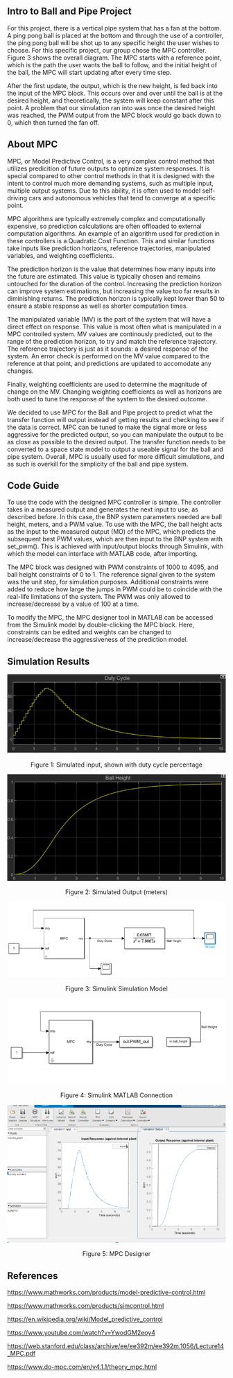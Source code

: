 ## Intro to Ball and Pipe Project
  For this project, there is a vertical pipe system that has a fan at the bottom. A ping pong ball is placed at the bottom and through the use of a controller, the ping pong ball will be shot up to any specific height the user wishes to choose. For this specific project, our group chose the MPC controller. Figure 3 shows the overall diagram. The MPC starts with a reference point, which is the path the user wants the ball to follow, and the initial height of the ball, the MPC will start updating after every time step. 
  
  After the first update, the output, which is the new height, is fed back into the input of the MPC block. This occurs over and over until the ball is at the desired height, and theoretically, the system will keep constant after this point. A problem that our simulation ran into was once the desired height was reached, the PWM output from the MPC block would go back down to 0, which then turned the fan off. 

## About MPC 
  MPC, or Model Predictive Control, is a very complex control method that utilizes predicition of future outputs to optimize system responses. It is special compared to other control methods in that it is designed with the intent to control much more demanding systems, such as multiple input, multiple output systems. Due to this ability, it is often used to model self-driving cars and autonomous vehicles that tend to converge at a specific point.
  
  MPC algorithms are typically extremely complex and computationally expensive, so prediction calculations are often offloaded to external computation algorithms. An example of an algorithm used for prediction in these controllers is a Quadratic Cost Function. This and similar functions take inputs like prediction horizons, reference trajectories, manipulated variables, and weighting coefficients.
  
  The prediction horizon is the value that determines how many inputs into the future are estimated. This value is typically chosen and remains untouched for the duration of the control. Increasing the prediction horizon can improve system estimations, but increasing the value too far results in diminishing returns. The prediction horizon is typically kept lower than 50 to ensure a stable response as well as shorter computation times.
  
  The manipulated variable (MV) is the part of the system that will have a direct effect on response. This value is most often what is manipulated in a MPC controlled system. MV values are continously predicted, out to the range of the prediction horizon, to try and match the reference trajectory. The reference trajectory is just as it sounds: a desired response of the system. An error check is performed on the MV value compared to the reference at that point, and predictions are updated to accomodate any changes.
  
  Finally, weighting coefficients are used to determine the magnitude of change on the MV. Changing weighting coefficients as well as horizons are both used to tune the response of the system to the desired outcome.
  
  We decided to use MPC for the Ball and Pipe project to predict what the transfer function will output instead of getting results and checking to see if the data is correct. MPC can be tuned to make the signal more or less aggressive for the predicted output, so you can manipulate the output to be as close as possible to the desired output. The transfer function needs to be converted to a space state model to output a useable signal for the ball and pipe system. Overall, MPC is usually used for more difficult simulations, and as such is overkill for the simplicity of the ball and pipe system.

## Code Guide
  To use the code with the designed MPC controller is simple. The controller takes in a measured output and generates the next input to use, as described before. In this case, the BNP system parameters needed are ball height, meters, and a PWM value. To use with the MPC, the ball height acts as the input to the measured output (MO) of the MPC, which predicts the subsequent best PWM values, which are then input to the BNP system with set_pwm(). This is achieved with input/output blocks through Simulink, with which the model can interface with MATLAB code, after importing. 

  The MPC block was designed with PWM constraints of 1000 to 4095, and ball height constraints of 0 to 1. The reference signal given to the system was the unit step, for simulation purposes. Additional constraints were added to reduce how large the jumps in PWM could be to coincide with the real-life limitations of the system. The PWM was only allowed to increase/decrease by a value of 100 at a time.

  To modify the MPC, the MPC designer tool in MATLAB can be accessed from the Simulink model by double-clicking the MPC block. Here, constraints can be edited and weights can be changed to increase/decrease the aggressiveness of the prediction model.

## Simulation Results

<p align="center">
  <img src="images/figure1.PNG">
</p> 

<p align="center">
  Figure 1: Simulated input, shown with duty cycle percentage
</p>

<p align="center">
  <img src="images/figure2.PNG">
</p> 

<p align="center">
  Figure 2: Simulated Output (meters)
</p>

<p align="center">
  <img src="images/figure3.PNG">
</p> 

<p align="center">
  Figure 3: Simulink Simulation Model
</p>

<p align="center">
  <img src="images/figure4.PNG">
</p> 

<p align="center">
  Figure 4: Simulink MATLAB Connection
</p>

<p align="center">
  <img src="images/figure5.PNG">
</p> 

<p align="center">
  Figure 5: MPC Designer
</p>

## References
https://www.mathworks.com/products/model-predictive-control.html 

https://www.mathworks.com/products/simcontrol.html 

https://en.wikipedia.org/wiki/Model_predictive_control

https://www.youtube.com/watch?v=YwodGM2eoy4

https://web.stanford.edu/class/archive/ee/ee392m/ee392m.1056/Lecture14_MPC.pdf

https://www.do-mpc.com/en/v4.1.1/theory_mpc.html
